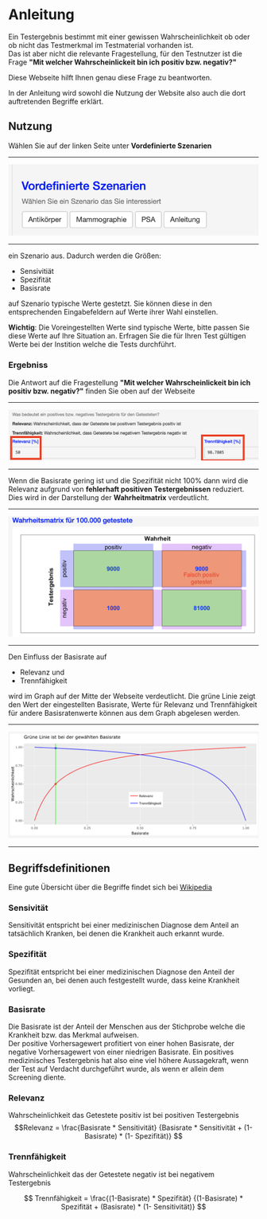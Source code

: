 # Anleitung

Ein Testergebnis bestimmt mit einer gewissen Wahrscheinlichkeit ob oder ob nicht das Testmerkmal im Testmaterial vorhanden ist.  
Das ist aber nicht die relevante Fragestellung, für den Testnutzer ist die Frage **"Mit welcher Wahrscheinlickeit bin ich positiv bzw. negativ?"**

Diese Webseite hilft Ihnen genau diese Frage zu beantworten.

In der Anleitung wird sowohl die Nutzung der Website also auch die dort auftretenden Begriffe erklärt.
## Nutzung
Wählen Sie auf der linken Seite unter **Vordefinierte Szenarien**  

--- 

!["images/vordefnierteSzenarien.png"](images/vordefnierteSzenarien.png)

---

 ein Szenario aus. Dadurch werden die Größen:  
- Sensivitiät  
- Spezifität  
- Basisrate  

auf Szenario typische Werte gestetzt. Sie können diese in den entsprechenden Eingabefeldern auf Werte ihrer Wahl einstellen.

**Wichtig**: Die Voreingestellten Werte sind typische Werte, bitte passen Sie diese Werte auf Ihre Situation an. Erfragen Sie die für Ihren Test gültigen Werte bei der Instition welche die Tests durchführt.

### Ergebniss

Die Antwort auf die Fragestellung  **"Mit welcher Wahrscheinlickeit bin ich positiv bzw. negativ?"** finden Sie oben auf der Webseite 

***

!["images/ergebnis.png"](images/ergebnis.png)

***
 
Wenn die Basisrate gering ist und die Spezifität nicht 100% dann wird die Relevanz aufgrund von **fehlerhaft positiven Testergebnissen** reduziert. Dies wird in der Darstellung der **Wahrheitmatrix** verdeutlicht.

***

!["images/wahrheitsmatrix.png"](images/wahrheitsmatrix.png)

***

Den Einfluss der Basisrate auf  
- Relevanz und   
- Trennfähigkeit 

wird im Graph auf der Mitte der Webseite verdeutlicht. Die grüne Linie zeigt den Wert der eingestellten Basisrate, Werte für Relevanz und Trennfähigkeit für andere Basisratenwerte können aus dem Graph abgelesen werden.

***

!["images/basisratePlot.png"](images/basisratePlot.png)

***

##  Begriffsdefinitionen
Eine gute Übersicht über die Begriffe findet sich bei [Wikipedia](https://de.wikipedia.org/wiki/Beurteilung_eines_binären_Klassifikators#Sensitivität_und_Falsch-negativ-Rate)

### Sensivität 

Sensitivität entspricht bei einer medizinischen Diagnose dem Anteil an tatsächlich Kranken, bei denen die Krankheit auch erkannt wurde.

### Spezifität

Spezifität entspricht bei einer medizinischen Diagnose den Anteil der Gesunden an, bei denen auch festgestellt wurde, dass keine Krankheit vorliegt.

### Basisrate

Die Basisrate ist der Anteil der Menschen aus der Stichprobe welche die Krankheit bzw. das Merkmal aufweisen.  
Der positive Vorhersagewert profitiert von einer hohen Basisrate, der negative Vorhersagewert von einer niedrigen Basisrate. Ein positives medizinisches Testergebnis hat also eine viel höhere Aussagekraft, wenn der Test auf Verdacht durchgeführt wurde, als wenn er allein dem Screening diente.

### Relevanz
 Wahrscheinlichkeit das Getestete positiv ist bei positiven Testergebnis  
$$Relevanz = \frac{Basisrate * Sensitivität}
{Basisrate * Sensitivität + (1- Basisrate) * (1- Spezifität)} $$

### Trennfähigkeit
 Wahrscheinlichkeit das der Getestete negativ ist bei negativem Testergebnis

$$ Trennfähigkeit = \frac{(1-Basisrate) * Spezifität}
{(1-Basisrate) * Spezifität + (Basisrate) * (1- Sensitivität)} $$